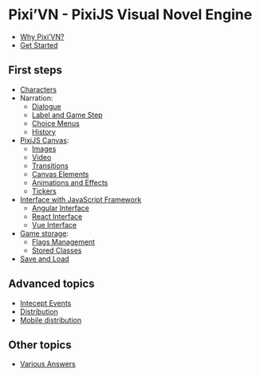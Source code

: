 # Pixi’VN - PixiJS Visual Novel Engine

* [Why Pixi’VN?](why)
* [Get Started](getting-started)

## First steps

* [Characters](character)
* Narration:
  * [Dialogue](dialogue)
  * [Label and Game Step](labels)
  * [Choice Menus](choices)
  * [History](history)
* [PixiJS Canvas](canvas):
  * [Images](images)
  * [Video](videos)
  * [Transitions](transition)
  * [Canvas Elements](canvas-elements)
  * [Animations and Effects](animations-effects)
  * [Tickers](tickers)
* [Interface with JavaScript Framework](interface)
  * [Angular Interface](interface-angular)
  * [React Interface](interface-react)
  * [Vue Interface](interface-vue)
* [Game storage](storage):
  * [Flags Management](flags)
  * [Stored Classes](stored-classes)
* [Save and Load](save)

## Advanced topics

* [Intecept Events](intercept-events)
* [Distribution](distribution)
* [Mobile distribution](distribution-mobile)

## Other topics

* [Various Answers](various-answers)
